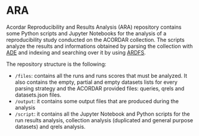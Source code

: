 # ARA

Acordar Reproducibility and Results Analysis (ARA) repository contains some Python scripts and Jupyter Notebooks for the analysis of a reproducibility study conducted on the ACORDAR collection. The scripts analyze the results and informations obtained by parsing the collection with [ADE](https://github.com/manuelbarusco/ADE/tree/main) and indexing and searching over it by using [ARDFS](https://github.com/manuelbarusco/ARDFS). 

The repository structure is the following:
* <code>/files</code>: contains all the runs and runs scores that must be analyzed. It also contains the empty, partial and empty datasets lists for every parsing strategy and the ACORDAR provided files: queries, qrels and datasets.json files. 
* <code>/output</code>: it contains some output files that are produced during the analysis
* <code>/script</code>: it contains all the Jupyter Notebook and Python scripts for the run results analysis, collection analysis (duplicated and general purpose datasets) and qrels analysis. 

